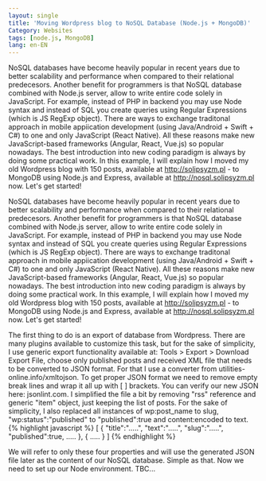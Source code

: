 ```yaml
---
layout: single
title: 'Moving Wordpress blog to NoSQL Database (Node.js + MongoDB)'
Category: Websites
tags: [node.js, MongoDB]
lang: en-EN
---
```

NoSQL databases have become heavily popular in recent years due to better scalability and performance when compared to their relational predecesors. Another benefit for programmers is that NoSQL database combined with Node.js server, allow to write entire code solely in JavaScript. For example, instead of PHP in backend you may use Node syntax and instead of SQL you create queries using Regular Expressions (which is JS RegExp object). There are ways to exchange traditonal approach in mobile appiication development (using Java/Android + Swift + C#) to one and only JavaScript (React Native). All these reasons make new JavaScript-based frameworks (Angular, React, Vue.js) so popular nowadays. The best introduction into new coding paradigm is always by doing some practical work. In this example, I will explain how I moved my old Wordpress blog with 150 posts, available at http://solipsyzm.pl - to MongoDB using Node.js and Express, available at http://nosql.solipsyzm.pl now. Let's get started!

NoSQL databases have become heavily popular in recent years due to better scalability and performance when compared to their relational predecesors. Another benefit for programmers is that NoSQL database combined with Node.js server, allow to write entire code solely in JavaScript. For example, instead of PHP in backend you may use Node syntax and instead of SQL you create queries using Regular Expressions (which is JS RegExp object). There are ways to exchange traditonal approach in mobile appiication development (using Java/Android + Swift + C#) to one and only JavaScript (React Native). All these reasons make new JavaScript-based frameworks (Angular, React, Vue.js) so popular nowadays. The best introduction into new coding paradigm is always by doing some practical work. In this example, I will explain how I moved my old Wordpress blog with 150 posts, available at http://solipsyzm.pl - to MongoDB using Node.js and Express, available at http://nosql.solipsyzm.pl now. Let's get started!

The first thing to do is an export of database from Wordpress. There are many plugins available to customize this task, but for the sake of simplicity, I use generic export functionality available at: Tools > Export > Download Export File, choose only published posts and received XML file that needs to be converted to JSON format. For that I use a converter from utilities-online.info/xmltojson. To get proper JSON format we need to remove empty break lines and wrap it all up with [ ] brackets. You can verify our new JSON here: jsonlint.com. I simplified the file a bit by removing "rss" reference and generic "item" object, just keeping the list of posts. For the sake of simplicity, I also replaced all instances of wp:post_name to slug, "wp:status":"published" to "published":true and content:encoded to text.
{% highlight javascript %} 
[
	{
	  "title":".....",
	  "text":".....",
	  "slug":".....",
	  "published":true,
	  ..... 
	},
	{
	  .....
	}
 ]
{% endhighlight %} 

 We will refer to only these four properties and will use the generated JSON file later as the content of our NoSQL database. Simple as that. Now we need to set up our Node environment. TBC...
